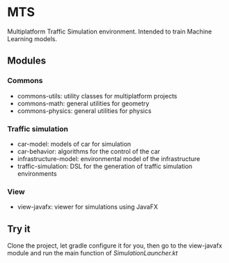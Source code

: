 # MTS

Multiplatform Traffic Simulation environment. Intended to train Machine Learning models.

## Modules

### Commons

- commons-utils: utility classes for multiplatform projects
- commons-math: general utilities for geometry
- commons-physics: general utilities for physics

### Traffic simulation

- car-model: models of car for simulation
- car-behavior: algorithms for the control of the car
- infrastructure-model: environmental model of the infrastructure
- traffic-simulation: DSL for the generation of traffic simulation environments

### View

- view-javafx: viewer for simulations using JavaFX

## Try it

Clone the project, let gradle configure it for you, then go to the view-javafx module and run the main function of
_SimulationLauncher.kt_
